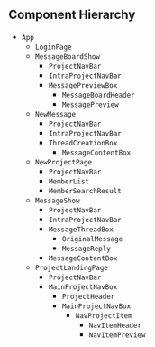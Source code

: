 ## Component Hierarchy

* `App`
  * `LoginPage`
  * `MessageBoardShow`
    * `ProjectNavBar`
    * `IntraProjectNavBar`
    * `MessagePreviewBox`
      * `MessageBoardHeader`
      * `MessagePreview`
  * `NewMessage`
    * `ProjectNavBar`
    * `IntraProjectNavBar`
    * `ThreadCreationBox`
      * `MessageContentBox`
  * `NewProjectPage`
    * `ProjectNavBar`
    * `MemberList`
    * `MemberSearchResult`
  * `MessageShow`
    * `ProjectNavBar`
    * `IntraProjectNavBar`
    * `MessageThreadBox`
      * `OriginalMessage`
      * `MessageReply`
    * `MessageContentBox`
  * `ProjectLandingPage`
    * `ProjectNavBar`
    * `MainProjectNavBox`
      * `ProjectHeader`
      * `MainProjectNavBox`
        * `NavProjectItem`
          * `NavItemHeader`
          * `NavItemPreview`
